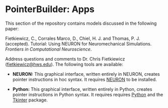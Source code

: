 # PointerBuilder: Apps

This section of the repository contains models discussed in the following paper:

Fietkiewicz, C., Corrales Marco, D., Chiel, H. J. and Thomas, P. J. (accepted). Tutorial: Using NEURON for Neuromechanical Simulations. *Frontiers in Computational Neuroscience*.

Address questions and comments to Dr. Chris Fietkiewicz (fietkiewicz@hws.edu). The following tools are available:

* **NEURON:** This graphical interface, written entirely in NEURON, creates pointer instructions in hoc syntax. It requires [NEURON](https::/neuron.yale.edu) to be installed.

* **Python:** This graphical interface, written entirely in Python, creates pointer instructions in Python syntax. It requires requires [Python](https::/python.org) and the [Tkinter](https://docs.python.org/3/library/tkinter.html) package.
